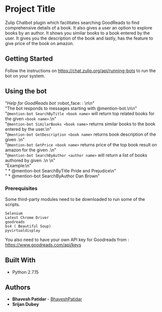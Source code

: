 # Project Title

Zulip Chatbot plugin which facilitates searching GoodReads to find comprehensive 
details of a book. It also gives a user an option to explore books by an author.
It shows you similar books to a book entered by the user. It gives you the description 
of the book and lastly, has the feature to give price of the book on amazon.

## Getting Started

Follow the instructions on https://chat.zulip.org/api/running-bots to run the bot on your system. 

## Using the bot
"*Help for GoodReads bot* :robot_face: : \n\n" \
                   "The bot responds to messages starting with @mention-bot.\n\n" \
                   "`@mention-bot SearchByTitle <book name>` will return top related books for the given `<book name>`.\n" \
                   "`@mention-bot SimilarBooks <book name>` returns similar books to the book entered by the user.\n" \
                   "`@mention-bot GetDescription <book name>` returns book description of the given <book name>.\n" \
                   "`@mention-bot GetPrice <book name>` returns price of the top book result on amazon for the given <book name>.\n" \
                   "`@mention-bot SearchByAuthor <author name>` will return a list of books authored by given <author name>.\n \n" \
                   "Example:\n" \
                   " * @mention-bot SearchByTitle Pride and Prejudice\n" \
                   " * @mention-bot SearchByAuthor Dan Brown"

### Prerequisites

Some third-party modules need to be downloaded to run some of the scripts. 

```
Selenium
Latest Chrome Driver
goodreads
bs4 ( Beautiful Soup) 
pyvirtualdisplay

```
You also need to have your own API key for Goodreads from : https://www.goodreads.com/api/keys

## Built With

* Python 2.7.15

## Authors

* **Bhavesh Patidar** - [BhaveshPatidar](https://github.com/BhaveshPatidar)
* **Srijan Dubey** 

